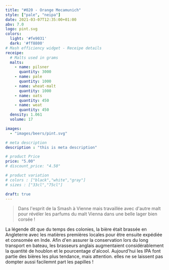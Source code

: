 ```yaml
---
title: "#020 - Orange Mecamunich"
style: ["pale", "neipa"]
date: 2021-03-07T12:35:00+01:00
abv: 7.0
logo: pint.svg
colors:
  light: '#fe9031'
  dark: '#ff8800'
# Mash efficiency widget - Receipe details
receipe:
  # Malts used in grams
  malts:
    - name: pilsner
      quantity: 3000
    - name: pale
      quantity: 1000
    - name: wheat-malt
      quantity: 1000
    - name: oats
      quantity: 450
    - name: weat
      quantity: 450
  density: 1.061
  volume: 17

images:
  - "images/beers/pint.svg"

# meta description
description : "this is meta description"

# product Price
price: "5.00"
# discount_price: "4.50"

# product variation
# colors : ["black","white","gray"]
# sizes : ["33cl","75cl"]

draft: true
---
```


> Dans l'esprit de la Smash à Vienne mais travaillée avec d'autre malt pour révéler les parfums du malt Vienna dans une belle lager bien corsée !

La légende dit que du temps des colonies, la bière était brassée en Angleterre avec les matières premières locales pour être ensuite expédiée et consomée en Inde. Afin d'en assurer la conservation lors du long transport en bateau, les brasseurs anglais augmentaient considérablement la quantité de houblon et le pourcentage d'alcool. Aujourd'hui les IPA font partie des bières les plus tendance, mais attention. elles ne se laissent pas dompter aussi facilemnt part les papilles !